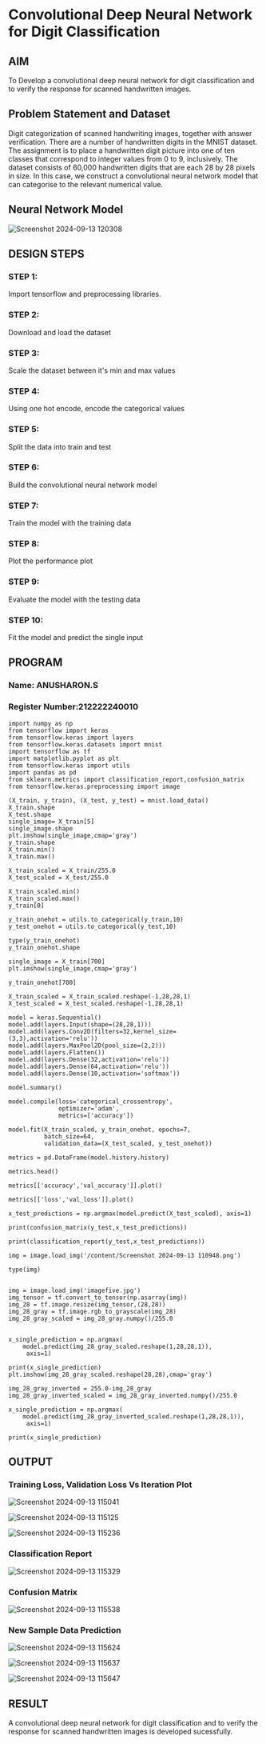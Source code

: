 # Convolutional Deep Neural Network for Digit Classification

## AIM

To Develop a convolutional deep neural network for digit classification and to verify the response for scanned handwritten images.

## Problem Statement and Dataset

Digit categorization of scanned handwriting images, together with answer verification. There are a number of handwritten digits in the MNIST dataset. The assignment is to place a handwritten digit picture into one of ten classes that correspond to integer values from 0 to 9, inclusively. The dataset consists of 60,000 handwritten digits that are each 28 by 28 pixels in size. In this case, we construct a convolutional neural network model that can categorise to the relevant numerical value.

## Neural Network Model

![Screenshot 2024-09-13 120308](https://github.com/user-attachments/assets/9c311350-c3cd-4808-8952-7f861e3fa3af)

## DESIGN STEPS

### STEP 1:
Import tensorflow and preprocessing libraries.

### STEP 2:
Download and load the dataset
### STEP 3:
Scale the dataset between it's min and max values
### STEP 4:
Using one hot encode, encode the categorical values
### STEP 5:
Split the data into train and test
### STEP 6:
Build the convolutional neural network model
### STEP 7:
Train the model with the training data
### STEP 8:
Plot the performance plot
### STEP 9:
Evaluate the model with the testing data
### STEP 10:
Fit the model and predict the single input


## PROGRAM

### Name: ANUSHARON.S
### Register Number:212222240010


```
import numpy as np
from tensorflow import keras
from tensorflow.keras import layers
from tensorflow.keras.datasets import mnist
import tensorflow as tf
import matplotlib.pyplot as plt
from tensorflow.keras import utils
import pandas as pd
from sklearn.metrics import classification_report,confusion_matrix
from tensorflow.keras.preprocessing import image

(X_train, y_train), (X_test, y_test) = mnist.load_data()
X_train.shape
X_test.shape
single_image= X_train[5]
single_image.shape
plt.imshow(single_image,cmap='gray')
y_train.shape
X_train.min()
X_train.max()

X_train_scaled = X_train/255.0
X_test_scaled = X_test/255.0

X_train_scaled.min()
X_train_scaled.max()
y_train[0]

y_train_onehot = utils.to_categorical(y_train,10)
y_test_onehot = utils.to_categorical(y_test,10)

type(y_train_onehot)
y_train_onehot.shape

single_image = X_train[700]
plt.imshow(single_image,cmap='gray')

y_train_onehot[700]

X_train_scaled = X_train_scaled.reshape(-1,28,28,1)
X_test_scaled = X_test_scaled.reshape(-1,28,28,1)

model = keras.Sequential()
model.add(layers.Input(shape=(28,28,1)))
model.add(layers.Conv2D(filters=32,kernel_size=(3,3),activation='relu'))
model.add(layers.MaxPool2D(pool_size=(2,2)))
model.add(layers.Flatten())
model.add(layers.Dense(32,activation='relu'))
model.add(layers.Dense(64,activation='relu'))
model.add(layers.Dense(10,activation='softmax'))

model.summary()

model.compile(loss='categorical_crossentropy',
              optimizer='adam',
              metrics=['accuracy'])

model.fit(X_train_scaled, y_train_onehot, epochs=7, 
          batch_size=64, 
          validation_data=(X_test_scaled, y_test_onehot))

metrics = pd.DataFrame(model.history.history)

metrics.head()

metrics[['accuracy','val_accuracy']].plot()

metrics[['loss','val_loss']].plot()

x_test_predictions = np.argmax(model.predict(X_test_scaled), axis=1)

print(confusion_matrix(y_test,x_test_predictions))

print(classification_report(y_test,x_test_predictions))

img = image.load_img('/content/Screenshot 2024-09-13 110948.png')

type(img)


img = image.load_img('imagefive.jpg')
img_tensor = tf.convert_to_tensor(np.asarray(img))
img_28 = tf.image.resize(img_tensor,(28,28))
img_28_gray = tf.image.rgb_to_grayscale(img_28)
img_28_gray_scaled = img_28_gray.numpy()/255.0


x_single_prediction = np.argmax(
    model.predict(img_28_gray_scaled.reshape(1,28,28,1)),
     axis=1)

print(x_single_prediction)
plt.imshow(img_28_gray_scaled.reshape(28,28),cmap='gray')

img_28_gray_inverted = 255.0-img_28_gray
img_28_gray_inverted_scaled = img_28_gray_inverted.numpy()/255.0

x_single_prediction = np.argmax(
    model.predict(img_28_gray_inverted_scaled.reshape(1,28,28,1)),
     axis=1)

print(x_single_prediction)

```
## OUTPUT

### Training Loss, Validation Loss Vs Iteration Plot
![Screenshot 2024-09-13 115041](https://github.com/user-attachments/assets/c608f079-2a7e-4c48-9414-82309114f62f)


![Screenshot 2024-09-13 115125](https://github.com/user-attachments/assets/d86b5883-e95e-4026-8072-8186fb89e1e6)


![Screenshot 2024-09-13 115236](https://github.com/user-attachments/assets/f3091de6-ef13-47d1-b931-4d977fbb64db)
### Classification Report

![Screenshot 2024-09-13 115329](https://github.com/user-attachments/assets/cf0fbcc5-9d24-4a75-8562-d9d6381174b9)

### Confusion Matrix
![Screenshot 2024-09-13 115538](https://github.com/user-attachments/assets/bda6e505-e3dd-49ba-99c9-1430c76b575b)



### New Sample Data Prediction

![Screenshot 2024-09-13 115624](https://github.com/user-attachments/assets/1ea00349-5ae1-42af-b8b8-73f0c3c1ae33)

![Screenshot 2024-09-13 115637](https://github.com/user-attachments/assets/ed9202e0-8af2-447d-bdae-926b8c24b30f)

![Screenshot 2024-09-13 115647](https://github.com/user-attachments/assets/2fda71f4-c33c-488e-8241-5afa33d0ecad)


## RESULT
A convolutional deep neural network for digit classification and to verify the response for scanned handwritten images is developed sucessfully.
